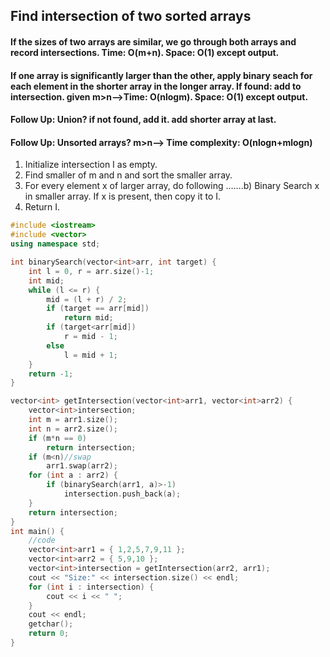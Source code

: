 ## Find intersection of two sorted arrays
#### If the sizes of two arrays are similar, we go through both arrays and record intersections. Time: O(m+n). Space: O(1) except output.
#### If one array is significantly larger than the other, apply binary seach for each element in the shorter array in the longer array. If found: add to intersection. given m>n-->Time: O(nlogm). Space: O(1) except output.

#### Follow Up: Union? if not found, add it. add shorter array at last.
#### Follow Up: Unsorted arrays? m>n--> Time complexity: O(nlogn+mlogn)
1) Initialize intersection I as empty.
2) Find smaller of m and n and sort the smaller array.
3) For every element x of larger array, do following
…….b) Binary Search x in smaller array. If x is present, then copy it to I.
4) Return I.

```C++
#include <iostream>
#include <vector>
using namespace std;

int binarySearch(vector<int>arr, int target) {
	int l = 0, r = arr.size()-1;
	int mid;
	while (l <= r) {
		mid = (l + r) / 2;
		if (target == arr[mid])
			return mid;
		if (target<arr[mid])
			r = mid - 1;
		else
			l = mid + 1;
	}
	return -1;
}

vector<int> getIntersection(vector<int>arr1, vector<int>arr2) {
	vector<int>intersection;
	int m = arr1.size();
	int n = arr2.size();
	if (m*n == 0)
		return intersection;
	if (m<n)//swap
		arr1.swap(arr2);
	for (int a : arr2) {
		if (binarySearch(arr1, a)>-1)
			intersection.push_back(a);
	}
	return intersection;
}
int main() {
	//code
	vector<int>arr1 = { 1,2,5,7,9,11 };
	vector<int>arr2 = { 5,9,10 };
	vector<int>intersection = getIntersection(arr2, arr1);
	cout << "Size:" << intersection.size() << endl;
	for (int i : intersection) {
		cout << i << " ";
	}
	cout << endl;
	getchar(); 
	return 0;
}
```
